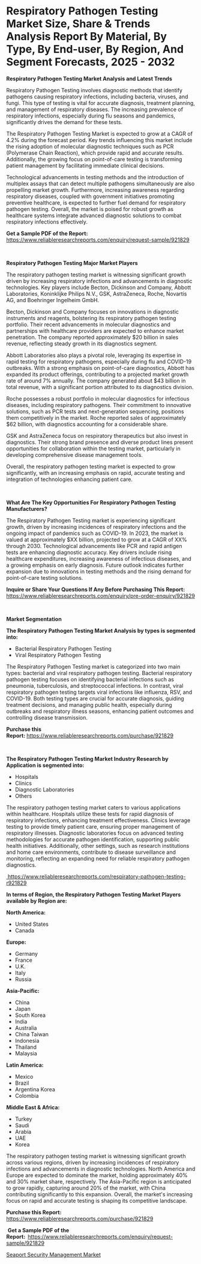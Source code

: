 <p><h1>Respiratory Pathogen Testing Market Size, Share & Trends Analysis Report By Material, By Type, By End-user, By Region, And Segment Forecasts, 2025 - 2032</h1></p><p><strong>Respiratory Pathogen Testing Market Analysis and Latest Trends</strong></p>
<p><p>Respiratory Pathogen Testing involves diagnostic methods that identify pathogens causing respiratory infections, including bacteria, viruses, and fungi. This type of testing is vital for accurate diagnosis, treatment planning, and management of respiratory diseases. The increasing prevalence of respiratory infections, especially during flu seasons and pandemics, significantly drives the demand for these tests. </p><p>The Respiratory Pathogen Testing Market is expected to grow at a CAGR of 4.2% during the forecast period. Key trends influencing this market include the rising adoption of molecular diagnostic techniques such as PCR (Polymerase Chain Reaction), which provide rapid and accurate results. Additionally, the growing focus on point-of-care testing is transforming patient management by facilitating immediate clinical decisions. </p><p>Technological advancements in testing methods and the introduction of multiplex assays that can detect multiple pathogens simultaneously are also propelling market growth. Furthermore, increasing awareness regarding respiratory diseases, coupled with government initiatives promoting preventive healthcare, is expected to further fuel demand for respiratory pathogen testing. Overall, the market is poised for robust growth as healthcare systems integrate advanced diagnostic solutions to combat respiratory infections effectively.</p></p>
<p><strong>Get a Sample PDF of the Report:&nbsp;</strong> <a href="https://www.reliableresearchreports.com/enquiry/request-sample/921829?utm_campaign=2641&utm_medium=2&utm_source=Github&utm_content=ia&utm_term=07032025&utm_id=respiratory-pathogen-testing">https://www.reliableresearchreports.com/enquiry/request-sample/921829</a></p>
<p>&nbsp;</p>
<p><strong>Respiratory Pathogen Testing Major Market Players</strong></p>
<p><p>The respiratory pathogen testing market is witnessing significant growth driven by increasing respiratory infections and advancements in diagnostic technologies. Key players include Becton, Dickinson and Company, Abbott Laboratories, Koninklijke Philips N.V., GSK, AstraZeneca, Roche, Novartis AG, and Boehringer Ingelheim GmbH.</p><p>Becton, Dickinson and Company focuses on innovations in diagnostic instruments and reagents, bolstering its respiratory pathogen testing portfolio. Their recent advancements in molecular diagnostics and partnerships with healthcare providers are expected to enhance market penetration. The company reported approximately $20 billion in sales revenue, reflecting steady growth in its diagnostics segment.</p><p>Abbott Laboratories also plays a pivotal role, leveraging its expertise in rapid testing for respiratory pathogens, especially during flu and COVID-19 outbreaks. With a strong emphasis on point-of-care diagnostics, Abbott has expanded its product offerings, contributing to a projected market growth rate of around 7% annually. The company generated about $43 billion in total revenue, with a significant portion attributed to its diagnostics division.</p><p>Roche possesses a robust portfolio in molecular diagnostics for infectious diseases, including respiratory pathogens. Their commitment to innovative solutions, such as PCR tests and next-generation sequencing, positions them competitively in the market. Roche reported sales of approximately $62 billion, with diagnostics accounting for a considerable share.</p><p>GSK and AstraZeneca focus on respiratory therapeutics but also invest in diagnostics. Their strong brand presence and diverse product lines present opportunities for collaboration within the testing market, particularly in developing comprehensive disease management tools. </p><p>Overall, the respiratory pathogen testing market is expected to grow significantly, with an increasing emphasis on rapid, accurate testing and integration of technologies enhancing patient care.</p></p>
<p>&nbsp;</p>
<p><strong>What Are The Key Opportunities For Respiratory Pathogen Testing Manufacturers?</strong></p>
<p><p>The Respiratory Pathogen Testing market is experiencing significant growth, driven by increasing incidences of respiratory infections and the ongoing impact of pandemics such as COVID-19. In 2023, the market is valued at approximately $XX billion, projected to grow at a CAGR of XX% through 2030. Technological advancements like PCR and rapid antigen tests are enhancing diagnostic accuracy. Key drivers include rising healthcare expenditures, increasing awareness of infectious diseases, and a growing emphasis on early diagnosis. Future outlook indicates further expansion due to innovations in testing methods and the rising demand for point-of-care testing solutions.</p></p>
<p><strong>Inquire or Share Your Questions If Any Before Purchasing This Report:</strong> <a href="https://www.reliableresearchreports.com/enquiry/pre-order-enquiry/921829?utm_campaign=2641&utm_medium=2&utm_source=Github&utm_content=ia&utm_term=07032025&utm_id=respiratory-pathogen-testing">https://www.reliableresearchreports.com/enquiry/pre-order-enquiry/921829</a></p>
<p>&nbsp;</p>
<p><strong>Market Segmentation</strong></p>
<p><strong>The Respiratory Pathogen Testing Market Analysis by types is segmented into:</strong></p>
<p><ul><li>Bacterial Respiratory Pathogen Testing</li><li>Viral Respiratory Pathogen Testing</li></ul></p>
<p><p>The Respiratory Pathogen Testing market is categorized into two main types: bacterial and viral respiratory pathogen testing. Bacterial respiratory pathogen testing focuses on identifying bacterial infections such as pneumonia, tuberculosis, and streptococcal infections. In contrast, viral respiratory pathogen testing targets viral infections like influenza, RSV, and COVID-19. Both testing types are crucial for accurate diagnosis, guiding treatment decisions, and managing public health, especially during outbreaks and respiratory illness seasons, enhancing patient outcomes and controlling disease transmission.</p></p>
<p><strong>Purchase this Report:&nbsp;</strong><a href="https://www.reliableresearchreports.com/purchase/921829?utm_campaign=2641&utm_medium=2&utm_source=Github&utm_content=ia&utm_term=07032025&utm_id=respiratory-pathogen-testing">https://www.reliableresearchreports.com/purchase/921829</a></p>
<p>&nbsp;</p>
<p><strong>The Respiratory Pathogen Testing Market Industry Research by Application is segmented into:</strong></p>
<p><ul><li>Hospitals</li><li>Clinics</li><li>Diagnostic Laboratories</li><li>Others</li></ul></p>
<p><p>The respiratory pathogen testing market caters to various applications within healthcare. Hospitals utilize these tests for rapid diagnosis of respiratory infections, enhancing treatment effectiveness. Clinics leverage testing to provide timely patient care, ensuring proper management of respiratory illnesses. Diagnostic laboratories focus on advanced testing methodologies for accurate pathogen identification, supporting public health initiatives. Additionally, other settings, such as research institutions and home care environments, contribute to disease surveillance and monitoring, reflecting an expanding need for reliable respiratory pathogen diagnostics.</p></p>
<p><a href="https://www.reliableresearchreports.com/respiratory-pathogen-testing-r921829?utm_campaign=2641&utm_medium=2&utm_source=Github&utm_content=ia&utm_term=07032025&utm_id=respiratory-pathogen-testing">&nbsp;https://www.reliableresearchreports.com/respiratory-pathogen-testing-r921829</a></p>
<p><strong>In terms of Region, the Respiratory Pathogen Testing Market Players available by Region are:</strong></p>
<p>
    <p> <strong> North America: </strong>
        <ul>
            <li>United States</li>
            <li>Canada</li>
        </ul>
        </p> 
    <p> <strong> Europe: </strong>
        <ul>
            <li>Germany</li>
            <li>France</li>
            <li>U.K.</li>
            <li>Italy</li>
            <li>Russia</li>
        </ul>
        </p> 
    <p> <strong> Asia-Pacific: </strong>
        <ul>
            <li>China</li>
            <li>Japan</li>
            <li>South Korea</li>
            <li>India</li>
            <li>Australia</li>
            <li>China Taiwan</li>
            <li>Indonesia</li>
            <li>Thailand</li>
            <li>Malaysia</li>
        </ul>
        </p> 
    <p> <strong> Latin America: </strong>
        <ul>
            <li>Mexico</li>
            <li>Brazil</li>
            <li>Argentina Korea</li>
            <li>Colombia</li>
        </ul>
        </p> 
    <p> <strong> Middle East & Africa: </strong>
        <ul>
            <li>Turkey</li>
            <li>Saudi</li>
            <li>Arabia</li>
            <li>UAE</li>
            <li>Korea</li>
        </ul>
    </p>
    </p>
<p><p>The respiratory pathogen testing market is witnessing significant growth across various regions, driven by increasing incidences of respiratory infections and advancements in diagnostic technologies. North America and Europe are expected to dominate the market, holding approximately 40% and 30% market share, respectively. The Asia-Pacific region is anticipated to grow rapidly, capturing around 20% of the market, with China contributing significantly to this expansion. Overall, the market's increasing focus on rapid and accurate testing is shaping its competitive landscape.</p></p>
<p><strong>Purchase this Report: </strong><a href="https://www.reliableresearchreports.com/purchase/921829?utm_campaign=2641&utm_medium=2&utm_source=Github&utm_content=ia&utm_term=07032025&utm_id=respiratory-pathogen-testing">https://www.reliableresearchreports.com/purchase/921829</a></p>
<p>&nbsp;<strong>Get a Sample PDF of the Report:&nbsp;&nbsp;</strong><a href="https://www.reliableresearchreports.com/enquiry/request-sample/921829?utm_campaign=2641&utm_medium=2&utm_source=Github&utm_content=ia&utm_term=07032025&utm_id=respiratory-pathogen-testing">https://www.reliableresearchreports.com/enquiry/request-sample/921829</a></p>
<p><strong></strong></p>
<p><p><a href="https://github.com/rushanday/Market-Research-Report-List-1/blob/main/seaport-security-management-market.md?utm_campaign=2641&utm_medium=2&utm_source=Github&utm_content=ia&utm_term=07032025&utm_id=respiratory-pathogen-testing">Seaport Security Management Market</a></p></p>